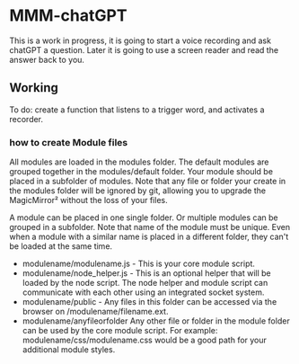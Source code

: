 # MMM-chatGPT

This is a work in progress, it is going to start a voice recording and ask chatGPT a question. 
Later it is going to use a screen reader and read the answer back to you.

## Working

To do: create a function that listens to a trigger word, and activates a recorder. 

### how to create Module files

All modules are loaded in the modules folder. The default modules are grouped together in the modules/default folder. Your module should be placed in a subfolder of modules. Note that any file or folder your create in the modules folder will be ignored by git, allowing you to upgrade the MagicMirror² without the loss of your files.

A module can be placed in one single folder. Or multiple modules can be grouped in a subfolder. Note that name of the module must be unique. Even when a module with a similar name is placed in a different folder, they can't be loaded at the same time.


- modulename/modulename.js - This is your core module script.
- modulename/node_helper.js - This is an optional helper that will be loaded by the node script. The node helper and module script can communicate with each other using an integrated socket system.
- modulename/public - Any files in this folder can be accessed via the browser on /modulename/filename.ext.
- modulename/anyfileorfolder Any other file or folder in the module folder can be used by the core module script. For example: modulename/css/modulename.css would be a good path for your additional module styles.
